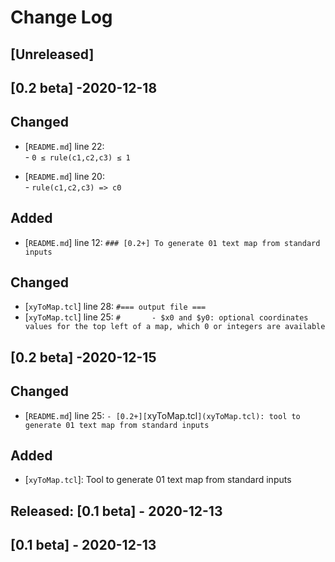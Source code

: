 # Change Log 
## [Unreleased]

## [0.2 beta] -2020-12-18
## Changed
- [`README.md`] line 22:  
      - `0 ≤ rule(c1,c2,c3) ≤ 1`

- [`README.md`] line 20:  
      - `rule(c1,c2,c3) => c0`

## Added
- [`README.md`] line 12: `### [0.2+] To generate 01 text map from standard inputs`

## Changed
- [`xyToMap.tcl`] line 28: `#=== output file ===`
- [`xyToMap.tcl`] line 25: `#   	- $x0 and $y0: optional coordinates values for the top left of a map, which 0 or integers are available`

## [0.2 beta] -2020-12-15
## Changed
- [`README.md`] line 25: `- [0.2+][`xyToMap.tcl`](xyToMap.tcl): tool to generate 01 text map from standard inputs`

## Added
- [`xyToMap.tcl`]: Tool to generate 01 text map from standard inputs

## Released: [0.1 beta] - 2020-12-13
## [0.1 beta] - 2020-12-13
